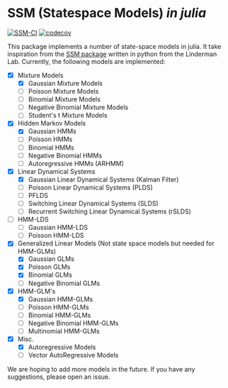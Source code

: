 # SSM (Statespace Models) _in julia_

[![SSM-CI](https://github.com/rsenne/ssm_julia/actions/workflows/run_tests.yaml/badge.svg)](https://github.com/rsenne/ssm_julia/actions/workflows/run_tests.yaml)
[![codecov](https://codecov.io/gh/rsenne/ssm_julia/graph/badge.svg?token=EQ6B9RJBQ8)](https://codecov.io/gh/rsenne/ssm_julia)

This package implements a number of state-space models in julia. It take inspiration from the [SSM package](https://github.com/lindermanlab/ssm) written in python from the Linderman Lab. Currently, the following models are implemented:

- [x] Mixture Models
    - [x] Gaussian Mixture Models
    - [ ] Poisson Mixture Models
    - [ ] Binomial Mixture Models
    - [ ] Negative Binomial Mixture Models
    - [ ] Student's t Mixture Models
- [x] Hidden Markov Models
    - [x] Gaussian HMMs
    - [ ] Poisson HMMs
    - [ ] Binomial HMMs
    - [ ] Negative Binomial HMMs
    - [ ] Autoregressive HMMs (ARHMM)
- [x] Linear Dynamical Systems
    - [x] Gaussian Linear Dynamical Systems (Kalman Filter)
    - [ ] Poisson Linear Dynamical Systems (PLDS)
    - [ ] PFLDS
    - [ ] Switching Linear Dynamical Systems (SLDS)
    - [ ] Recurrent Switching Linear Dynamical Systems (rSLDS)
- [ ] HMM-LDS
    - [ ] Gaussian HMM-LDS
    - [ ] Poisson HMM-LDS
- [x] Generalized Linear Models (Not state space models but needed for HMM-GLMs)
    - [x] Gaussian GLMs
    - [x] Poisson GLMs
    - [x] Binomial GLMs
    - [ ] Negative Binomial GLMs
- [x] HMM-GLM's
    - [x] Gaussian HMM-GLMs
    - [ ] Poisson HMM-GLMs
    - [ ] Binomial HMM-GLMs
    - [ ] Negative Binomial HMM-GLMs
    - [ ] Multinomial HMM-GLMs
- [x] Misc.
    - [x] Autoregressive Models
    - [ ] Vector AutoRegressive Models

We are hoping to add more models in the future. If you have any suggestions, please open an issue.
